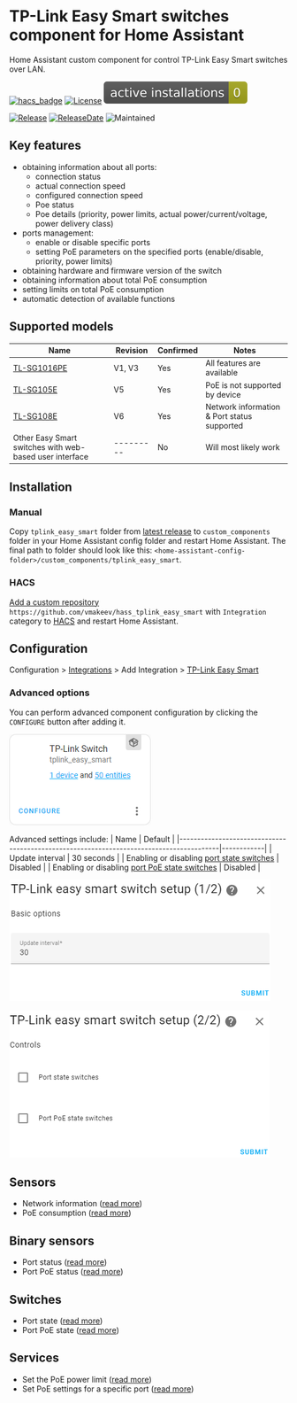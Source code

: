 # TP-Link Easy Smart switches component for Home Assistant

Home Assistant custom component for control TP-Link Easy Smart switches over LAN.

[![hacs_badge](https://img.shields.io/badge/HACS-Custom-41BDF5.svg)](https://github.com/hacs/integration)
[![License](https://img.shields.io/github/license/vmakeev/hass_tplink_easy_smart)](https://github.com/vmakeev/hass_tplink_easy_smart/blob/master/LICENSE.md)
![Active installations](https://raw.githubusercontent.com/vmakeev/custom_badges_updater/main/tplink_easy_smart.svg)

[![Release](https://img.shields.io/github/v/release/JCalvi/hass_tplink_easy_smart)](https://github.com/vmakeev/hass_tplink_easy_smart/releases/latest)
[![ReleaseDate](https://img.shields.io/github/release-date/JCalvi/hass_tplink_easy_smart)](https://github.com/JCalvi/hass_tplink_easy_smart/releases/latest)
![Maintained](https://img.shields.io/maintenance/yes/2025)

## Key features

- obtaining information about all ports:
  - connection status
  - actual connection speed
  - configured connection speed
  - Poe status
  - Poe details (priority, power limits, actual power/current/voltage, power delivery class)
- ports management:
  - enable or disable specific ports
  - setting PoE parameters on the specified ports (enable/disable, priority, power limits)
- obtaining hardware and firmware version of the switch
- obtaining information about total PoE consumption
- setting limits on total PoE consumption
- automatic detection of available functions

## Supported models

|                                          Name                                            |  Revision | Confirmed |           Notes                             |
|------------------------------------------------------------------------------------------|-----------|-----------|---------------------------------------------|
| [TL-SG1016PE](https://www.tp-link.com/en/business-networking/poe-switch/tl-sg1016pe/)    |   V1, V3  |    Yes    | All features are available                  |
| [TL-SG105E](https://www.tp-link.com/en/business-networking/easy-smart-switch/tl-sg105e/) |     V5    |    Yes    | PoE is not supported by device              |
| [TL-SG108E](https://www.tp-link.com/en/business-networking/easy-smart-switch/tl-sg108e/) |     V6    |    Yes    | Network information & Port status supported |
| Other Easy Smart switches with web-based user interface                                  | --------- |    No     | Will most likely work                   

## Installation

### Manual

Copy `tplink_easy_smart` folder from [latest release](https://github.com/vmakeev/hass_tplink_easy_smart/releases/latest) to `custom_components` folder in your Home Assistant config folder and restart Home Assistant. The final path to folder should look like this: `<home-assistant-config-folder>/custom_components/tplink_easy_smart`.

### HACS

[Add a custom repository](https://hacs.xyz/docs/faq/custom_repositories/) `https://github.com/vmakeev/hass_tplink_easy_smart` with `Integration` category to [HACS](https://hacs.xyz/) and restart Home Assistant.

## Configuration

Configuration > [Integrations](https://my.home-assistant.io/redirect/integrations/) > Add Integration > [TP-Link Easy Smart](https://my.home-assistant.io/redirect/config_flow_start/?domain=tplink_easy_smart)


### Advanced options

You can perform advanced component configuration by clicking the `CONFIGURE` button after adding it. 

![Integration](docs/images/integration.png)

Advanced settings include:
|                                          Name                                           |  Default   |
|-----------------------------------------------------------------------------------------|------------|
| Update interval                                                                         | 30 seconds |
| Enabling or disabling [port state switches](docs/controls.md#port-state-switch)         |  Disabled  |
| Enabling or disabling [port PoE state switches](docs/controls.md#port-poe-state-switch) |  Disabled  |


![Options 1/2](docs/images/options_1.png)

![Options 2/2](docs/images/options_2.png)

## Sensors

* Network information ([read more](docs/sensors.md#network-information))
* PoE consumption ([read more](docs/sensors.md#poe-consumption))

## Binary sensors

* Port status ([read more](docs/sensors.md#port-status))
* Port PoE status ([read more](docs/sensors.md#port-poe-status))


## Switches

* Port state ([read more](docs/controls.md#port-state-switch))
* Port PoE state ([read more](docs/controls.md#port-poe-state-switch))


## Services

* Set the PoE power limit ([read more](docs/services.md#set-the-poe-power-limit))
* Set PoE settings for a specific port ([read more](docs/services.md#set-poe-settings-for-a-specific-port))
